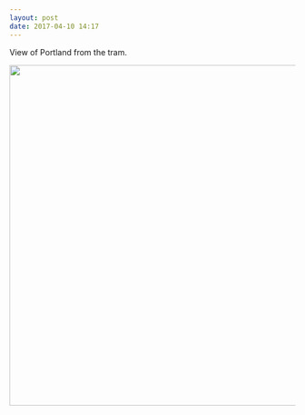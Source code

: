```yaml
---
layout: post
date: 2017-04-10 14:17
---
```

View of Portland from the tram.

<img src="http://manton.micro.blog/uploads/2017/235bb078ff.jpg" width="600" height="600" style="height: auto" />
